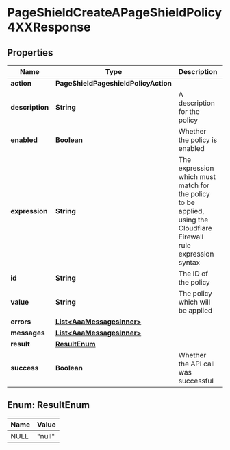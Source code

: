 

# PageShieldCreateAPageShieldPolicy4XXResponse


## Properties

| Name | Type | Description | Notes |
|------------ | ------------- | ------------- | -------------|
|**action** | **PageShieldPageshieldPolicyAction** |  |  [optional] |
|**description** | **String** | A description for the policy |  [optional] |
|**enabled** | **Boolean** | Whether the policy is enabled |  [optional] |
|**expression** | **String** | The expression which must match for the policy to be applied, using the Cloudflare Firewall rule expression syntax |  [optional] |
|**id** | **String** | The ID of the policy |  [optional] |
|**value** | **String** | The policy which will be applied |  [optional] |
|**errors** | [**List&lt;AaaMessagesInner&gt;**](AaaMessagesInner.md) |  |  |
|**messages** | [**List&lt;AaaMessagesInner&gt;**](AaaMessagesInner.md) |  |  |
|**result** | [**ResultEnum**](#ResultEnum) |  |  |
|**success** | **Boolean** | Whether the API call was successful |  |



## Enum: ResultEnum

| Name | Value |
|---- | -----|
| NULL | &quot;null&quot; |



